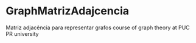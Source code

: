 # GraphMatrizAdajcencia
Matriz adjacência para representar grafos
course of graph theory at PUC PR university
